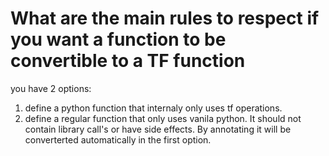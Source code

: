# What are the main rules to respect if you want a function to be convertible to a TF function

you have 2 options:
1. define a python function that internaly only uses tf operations.
2. define a regular function that only uses vanila python. It should not contain library call's or have side effects. By annotating it will be converterted automatically in the first option.
